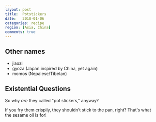 ```yaml
---
layout: post
title:  Potstickers
date:   2018-01-06
categories: recipe
region: [Asia, China]
comments: true
---
```


## Other names
- jiaozi 
- gyoza (Japan inspired by China, yet again)
- momos (Nepalese/Tibetan)

## Existential Questions

So why *are* they called "pot stickers," anyway?

If you fry them crispily, they shouldn't stick to the pan, right?  That's what the sesame oil is for!